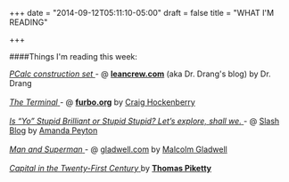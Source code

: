 +++
date = "2014-09-12T05:11:10-05:00"
draft = false
title = "WHAT I'M READING"

+++

####Things I'm reading this week:

[ _PCalc construction set_ ](http://www.leancrew.com/all-this/2014/09/pcalc-construction-set/) - @ [**leancrew.com**](http://www.leancrew.com/) (aka Dr. Drang's blog) by Dr. Drang
<br>
<br>
[ _The Terminal_ ](http://furbo.org/2014/09/03/the-terminal/) - @ [**furbo.org**](http://furbo.org/2014/09/03/the-terminal/) by [Craig Hockenberry](http://furbo.org/about)
<br>
<br>
[ _Is “Yo” Stupid Brilliant or Stupid Stupid? Let’s explore, shall we._ ](http://amandapeyton.com/blog/2014/08/is-yo-stupid-brilliant-or-stupid-stupid-lets-explore-shall-we/) - @ [Slash Blog](http://amandapeyton.com/blog/) by [Amanda Peyton](http://amandapeyton.com/)
<br>
<br>
[ _Man and Superman_ ](http://gladwell.com/man-and-superman/) - @ [gladwell.com](http://gladwell.com/) by [Malcolm Gladwell](http://gladwell.com/etc/)
<br>
<br>
[ _Capital in the Twenty-First Century_ ](http://www.amazon.com/Capital-Twenty-First-Century-Thomas-Piketty/dp/067443000X?tag=thenewyorktim-20) by [**Thomas Piketty**](http://piketty.pse.ens.fr/en/cv-en)
